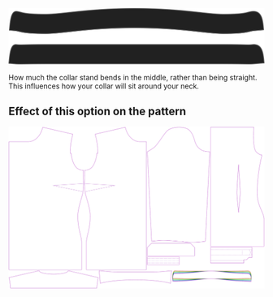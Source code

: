 ![Collarstand bend](collarstandbend.svg)

How much the collar stand bends in the middle, rather than being straight. This influences how your collar will sit around your neck.



## Effect of this option on the pattern
![This image shows the effect of this option by superimposing several variants that have a different value for this option](simone_collarstandbend_sample.svg "Effect of this option on the pattern")